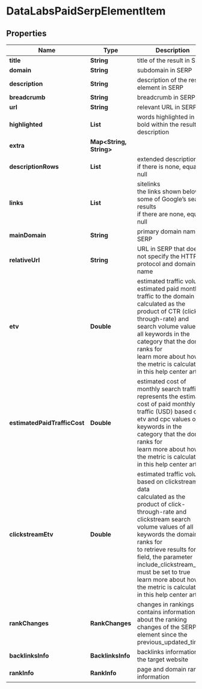 # DataLabsPaidSerpElementItem


## Properties

| Name | Type | Description | Notes |
|------------ | ------------- | ------------- | -------------|
**title** | **String** | title of the result in SERP |[optional]|
**domain** | **String** | subdomain in SERP |[optional]|
**description** | **String** | description of the results element in SERP |[optional]|
**breadcrumb** | **String** | breadcrumb in SERP |[optional]|
**url** | **String** | relevant URL in SERP |[optional]|
**highlighted** | **List<String>** | words highlighted in bold within the results description |[optional]|
**extra** | **Map<String, String>** |  |[optional]|
**descriptionRows** | **List<String>** | extended description<br>if there is none, equals null |[optional]|
**links** | **List<AdLinkElement>** | sitelinks<br>the links shown below some of Google’s search results<br>if there are none, equals null |[optional]|
**mainDomain** | **String** | primary domain name in SERP |[optional]|
**relativeUrl** | **String** | URL in SERP that does not specify the HTTPs protocol and domain name |[optional]|
**etv** | **Double** | estimated traffic volume<br>estimated paid monthly traffic to the domain<br>calculated as the product of CTR (click-through-rate) and search volume values of all keywords in the category that the domain ranks for<br>learn more about how the metric is calculated in this help center article |[optional]|
**estimatedPaidTrafficCost** | **Double** | estimated cost of monthly search traffic<br>represents the estimated cost of paid monthly traffic (USD) based on etv and cpc values of all keywords in the category that the domain ranks for<br>learn more about how the metric is calculated in this help center article |[optional]|
**clickstreamEtv** | **Double** | estimated traffic volume based on clickstream data<br>calculated as the product of click-through-rate and clickstream search volume values of all keywords the domain ranks for<br>to retrieve results for this field, the parameter include_clickstream_data must be set to true<br>learn more about how the metric is calculated in this help center article |[optional]|
**rankChanges** | **RankChanges** | changes in rankings<br>contains information about the ranking changes of the SERP element since the previous_updated_time |[optional]|
**backlinksInfo** | **BacklinksInfo** | backlinks information for the target website |[optional]|
**rankInfo** | **RankInfo** | page and domain rank information |[optional]|